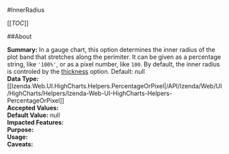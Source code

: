 #InnerRadius

[[_TOC_]]

##About

**Summary:**  In a gauge chart, this option determines the inner radius of the plot band that stretches along the perimiter. It can be given as a percentage string, like <code>'100%'</code>, or as a pixel number, like <code>100</code>. By default, the inner radius is controled by the <a href="#yAxis-plotBands--thickness">thickness</a> option. Default: null   
**Data Type:** [[Izenda.Web.UI.HighCharts.Helpers.PercentageOrPixel|/API/Izenda/Web/UI/HighCharts/Helpers/Izenda-Web-UI-HighCharts-Helpers-PercentageOrPixel]]  
**Accepted Values:**   
**Default Value:** null  
**Impacted Features:**   
**Purpose:**   
**Usage:**   
**Caveats:**   

